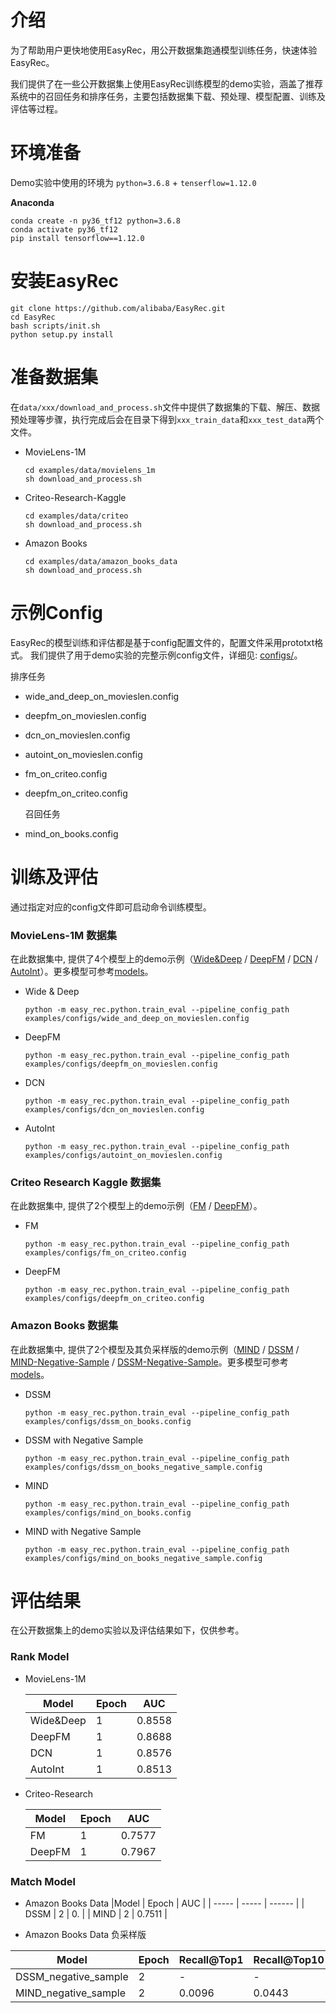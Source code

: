 # 介绍

为了帮助用户更快地使用EasyRec，用公开数据集跑通模型训练任务，快速体验EasyRec。

我们提供了在一些公开数据集上使用EasyRec训练模型的demo实验，涵盖了推荐系统中的召回任务和排序任务，主要包括数据集下载、预处理、模型配置、训练及评估等过程。

# 环境准备

Demo实验中使用的环境为 `python=3.6.8` + `tenserflow=1.12.0`

**Anaconda**

```
conda create -n py36_tf12 python=3.6.8
conda activate py36_tf12
pip install tensorflow==1.12.0
```

# 安装EasyRec

```
git clone https://github.com/alibaba/EasyRec.git
cd EasyRec
bash scripts/init.sh
python setup.py install
```

# 准备数据集

在`data/xxx/download_and_process.sh`文件中提供了数据集的下载、解压、数据预处理等步骤，执行完成后会在目录下得到`xxx_train_data`和`xxx_test_data`两个文件。

- MovieLens-1M

  ```
  cd examples/data/movielens_1m
  sh download_and_process.sh
  ```

- Criteo-Research-Kaggle

  ```
  cd examples/data/criteo
  sh download_and_process.sh
  ```

- Amazon Books

  ```
  cd examples/data/amazon_books_data
  sh download_and_process.sh
  ```

<!-- ### Amazon-Books

我们提供了数据集的下载、解压、预处理等步骤，处理完成后会得到**amazon_train_data**和**amazon_test_data**两个文件。

```
cd data/amazon_books
sh download_and_process.sh
``` -->

# 示例Config

EasyRec的模型训练和评估都是基于config配置文件的，配置文件采用prototxt格式。 我们提供了用于demo实验的完整示例config文件，详细见: [configs/](configs/)。

排序任务

- wide_and_deep_on_movieslen.config

- deepfm_on_movieslen.config

- dcn_on_movieslen.config

- autoint_on_movieslen.config

- fm_on_criteo.config

- deepfm_on_criteo.config

  召回任务

- mind_on_books.config

# 训练及评估

通过指定对应的config文件即可启动命令训练模型。

### MovieLens-1M 数据集

在此数据集中, 提供了4个模型上的demo示例（[Wide&Deep](rank_model/wide_and_deep.md) / [DeepFM](rank_model/deepfm.md) / [DCN](rank_model/dcn.md) / [AutoInt](rank_model/din.md)）。更多模型可参考[models](../../docs/source/models/)。

- Wide & Deep

  `python -m easy_rec.python.train_eval --pipeline_config_path examples/configs/wide_and_deep_on_movieslen.config `

- DeepFM

  `python -m easy_rec.python.train_eval --pipeline_config_path examples/configs/deepfm_on_movieslen.config `

- DCN

  `python -m easy_rec.python.train_eval --pipeline_config_path examples/configs/dcn_on_movieslen.config `

- AutoInt

  `python -m easy_rec.python.train_eval --pipeline_config_path examples/configs/autoint_on_movieslen.config `

### Criteo Research Kaggle 数据集

在此数据集中, 提供了2个模型上的demo示例（[FM](rank_model/fm.md) / [DeepFM](rank_model/deepfm.md)）。

- FM

  `python -m easy_rec.python.train_eval --pipeline_config_path examples/configs/fm_on_criteo.config`

- DeepFM

  `python -m easy_rec.python.train_eval --pipeline_config_path examples/configs/deepfm_on_criteo.config`

### Amazon Books 数据集

在此数据集中, 提供了2个模型及其负采样版的demo示例（[MIND](match_model/mind.md) / [DSSM](match_model/dssm.md) / [MIND-Negative-Sample](match_model/mind_negative_sample.md) / [DSSM-Negative-Sample](match_model/dssm_negative_sample.md)。更多模型可参考[models](../../docs/source/models/)。

- DSSM

  `python -m easy_rec.python.train_eval --pipeline_config_path examples/configs/dssm_on_books.config `

- DSSM with Negative Sample

  `python -m easy_rec.python.train_eval --pipeline_config_path examples/configs/dssm_on_books_negative_sample.config `

- MIND

  `python -m easy_rec.python.train_eval --pipeline_config_path examples/configs/mind_on_books.config `

- MIND with Negative Sample

  `python -m easy_rec.python.train_eval --pipeline_config_path examples/configs/mind_on_books_negative_sample.config `

<!-- 例如，在`movielens-1m`数据集上训练`DeepFM`模型并得到评估结果。

```
python -m easy_rec.python.train_eval --pipeline_config_path examples/configs/deepfm_on_movieslen.config
```

更多数据集和模型训练任务的命令参考[rank_model/](rank_model/) 和[match_model/](match_model/)。 -->

# 评估结果

在公开数据集上的demo实验以及评估结果如下，仅供参考。

### Rank Model

- MovieLens-1M

  | Model     | Epoch | AUC    |
  | --------- | ----- | ------ |
  | Wide&Deep | 1     | 0.8558 |
  | DeepFM    | 1     | 0.8688 |
  | DCN       | 1     | 0.8576 |
  | AutoInt   | 1     | 0.8513 |

- Criteo-Research

  | Model  | Epoch | AUC    |
  | ------ | ----- | ------ |
  | FM     | 1     | 0.7577 |
  | DeepFM | 1     | 0.7967 |

### Match Model

- Amazon Books Data
  |Model | Epoch | AUC    |
  | \----- | ----- | ------ |
  | DSSM  | 2     | 0.     |
  | MIND  | 2     | 0.7511 |

- Amazon Books Data 负采样版

| Model                | Epoch | Recall@Top1 | Recall@Top10 | Recall@Top100 |
| -------------------- | ----- | ----------- | ------------ | ------------- |
| DSSM_negative_sample | 2     | -           | -            | -             |
| MIND_negative_sample | 2     | 0.0096      | 0.0443       | 0.1994        |

